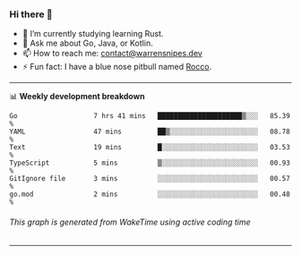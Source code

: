 ### Hi there 👋

- 🌱 I’m currently studying learning Rust.
- 💬 Ask me about Go, Java, or Kotlin.
- 📫 How to reach me: contact@warrensnipes.dev
- ⚡ Fun fact: I have a blue nose pitbull named [Rocco](https://i.imgur.com/iLsSCKu.jpg).

-------

📊 **Weekly development breakdown**
<!--START_SECTION:waka-->

```text
Go                   7 hrs 41 mins   █████████████████████▒░░░   85.39 %
YAML                 47 mins         ██▒░░░░░░░░░░░░░░░░░░░░░░   08.78 %
Text                 19 mins         █░░░░░░░░░░░░░░░░░░░░░░░░   03.53 %
TypeScript           5 mins          ▒░░░░░░░░░░░░░░░░░░░░░░░░   00.93 %
GitIgnore file       3 mins          ░░░░░░░░░░░░░░░░░░░░░░░░░   00.57 %
go.mod               2 mins          ░░░░░░░░░░░░░░░░░░░░░░░░░   00.48 %
```

<!--END_SECTION:waka-->
###### *This graph is generated from WakeTime using active coding time*
-------

